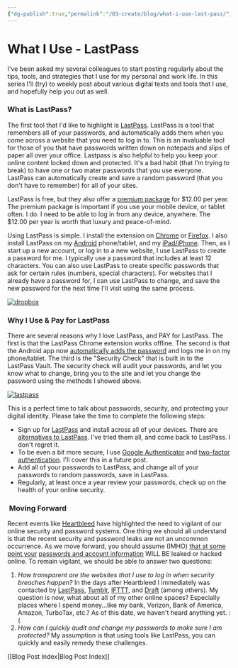 ```yaml
---
{"dg-publish":true,"permalink":"/03-create/blog/what-i-use-last-pass/","title":"What I Use: LastPass","tags":["security","what-i-use"]}
---
```


# What I Use - LastPass

I've been asked my several colleagues to start posting regularly about the tips, tools, and strategies that I use for my personal and work life. In this series I'll (try) to weekly post about various digital texts and tools that I use, and hopefully help you out as well.

### What is LastPass?

The first tool that I'd like to highlight is [LastPass](https://lastpass.com/). LastPass is a tool that remembers all of your passwords, and automatically adds them when you come across a website that you need to log in to. This is an invaluable tool for those of you that have passwords written down on notepads and slips of paper all over your office. Lastpass is also helpful to help you keep your online content locked down and protected. It's a bad habit (that I'm trying to break) to have one or two mater passwords that you use everyone. LastPass can automatically create and save a random password (that you don't have to remember) for all of your sites.

LastPass is free, but they also offer a [premium package](https://lastpass.com/features_joinpremium4.php?a=1) for $12.00 per year. The premium package is important if you use your mobile device, or tablet often. I do. I need to be able to log in from any device, anywhere. The $12.00 per year is worth that luxury and peace-of-mind.

Using LastPass is simple. I install the extension on [Chrome](https://chrome.google.com/webstore/detail/lastpass-free-password-ma/hdokiejnpimakedhajhdlcegeplioahd?hl=en-US) or [Firefox](https://addons.mozilla.org/en-US/firefox/addon/lastpass-password-manager/). I also install LastPass on my [Android](https://play.google.com/store/apps/details?id=com.lastpass.lpandroid) phone/tablet, and my [iPad/iPhone](https://itunes.apple.com/us/app/lastpass-for-premium-customers/id324613447?mt=8). Then, as I start up a new account, or log in to a new website, I use LastPass to create a password for me. I typically use a password that includes at least 12 characters. You can also use LastPass to create specific passwords that ask for certain rules (numbers, special characters). For websites that I already have a password for, I can use LastPass to change, and save the new password for the next time I'll visit using the same process.

[![dropbox](images/dropbox.gif)](http://wiobyrne.com/wp-content/uploads/2014/04/dropbox.gif)

### Why I Use & Pay for LastPass

There are several reasons why I love LastPass, and PAY for LastPass. The first is that the LastPass Chrome extension works offline. The second is that the Android app now [automatically adds the password](http://www.engadget.com/2014-03-26/lastpass-android-app-logins/) and logs me in on my phone/tablet. The third is the "Security Check" that is built in to the LastPass Vault. The security check will audit your passwords, and let you know what to change, bring you to the site and let you change the password using the methods I showed above.

[![lastpass](images/lastpass.gif)](http://wiobyrne.com/wp-content/uploads/2014/04/lastpass.gif)

This is a perfect time to talk about passwords, security, and protecting your digital identity. Please take the time to complete the following steps:

- Sign up for [LastPass](https://lastpass.com/) and install across all of your devices. There are [alternatives to LastPass](http://lifehacker.com/5799036/the-best-password-utilities-that-dont-store-your-data-in-the-cloud). I've tried them all, and come back to LastPass. I don't regret it.
- To be even a bit more secure, I use [Google Authenticator](https://support.google.com/accounts/answer/1066447?hl=en) and [two-factor authentication](http://www.howtogeek.com/104666/how-to-make-lastpass-even-more-secure-with-google-authenticator/). I'll cover this in a future post.
- Add all of your passwords to LastPass, and change all of your passwords to random passwords, save in LastPass.
- Regularly, at least once a year review your passwords, check up on the health of your online security.

###  Moving Forward

Recent events like [Heartbleed](https://www.schneier.com/blog/archives/2014/04/heartbleed.html) have highlighted the need to vigilant of our online security and password systems. One thing we should all understand is that the recent security and password leaks are not an uncommon occurrence. As we move forward, you should assume (IMHO) [that at some point your](http://qz.com/197379/the-heartbleed-bug-shows-how-fragile-the-volunteer-run-internet-can-be/) [passwords and account information](http://time.com/55337/how-to-protect-yourself-against-the-heartbleed-bug/) WILL BE leaked or hacked online. To remain vigilant, we should be able to answer two questions:

1. _How transparent are the websites that I use to log in when security breaches happen?_ In the days after Heartbleed I immediately was contacted by [LastPass](http://blog.lastpass.com/2014/04/lastpass-and-heartbleed-bug.html), [Tumblr](http://timesofindia.indiatimes.com/tech/tech-news/Tumblr-asks-users-to-change-passwords-to-protect-against-Heartbleed-bug/articleshow/33617214.cms), [IFTTT](http://www.lifehacker.com.au/2014/04/ifttt-says-it-is-no-longer-vulnerable-to-heartbleed/), and [Draft](http://ninjasandrobots.com/drafts-heartbleed-reponse) (among others). My question is now, what about all of my other online spaces? Especially places where I spend money...like my bank, Verizon, Bank of America, Amazon, TurboTax, etc.? As of this date, we haven't heard anything yet. :(
2. _How can I quickly audit and change my passwords to make sure I am protected?_ My assumption is that using tools like LastPass, you can quickly and easily remedy these challenges.

[[Blog Post Index\|Blog Post Index]]